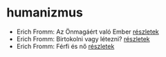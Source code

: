 # humanizmus

- Erich Fromm: Az Önmagáért való Ember [részletek](../_details/Erich%20Fromm.md#id_314)
- Erich Fromm: Birtokolni vagy létezni? [részletek](../_details/Erich%20Fromm.md#id_2)
- Erich Fromm: Férfi és nő [részletek](../_details/Erich%20Fromm.md#id_290)